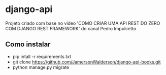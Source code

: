 # django-api

Projeto criado com base no vídeo 'COMO CRIAR UMA API REST DO ZERO COM DJANGO REST FRAMEWORK' do canal Pedro Impulcetto

## Como instalar

- pip intall -r requirements.txt
- git clone https://github.com/JamersonWalderson/django-api-books.git
- python manage.py migrate
